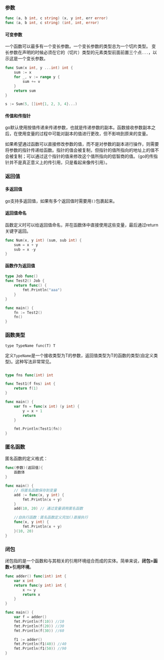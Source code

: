 ### 参数

```go
func (a, b int, c string) (x, y int, err error)
func (a, b int, c string) (int, int, error)

```

#### 可变参数
一个函数可以最多有一个变长参数。一个变长参数的类型总为一个切片类型。 变长参数在声明的时候必须在它的（切片）类型的元素类型前面前置三个点`...`，以示这是一个变长参数。
```go
func Sum(x int, y ...int) int {
	sum := x
	for _, v := range y {
		sum += v
    }
    return sum
}

s := Sum(5, []int{1, 2, 3, 4}...)

```

#### 传值和传指针
go默认使用按值传递来传递参数，也就是传递参数的副本。函数接收参数副本之后，在使用变量的过程中可能对副本的值进行更改，但不影响到原来的变量。

如果希望通过函数可以直接修改参数的值，而不是对参数的副本进行操作，则需要将参数的指针传递给函数。指针的值会被复制，但指针的值所指向的地址上的值不会被复制；可以通过这个指针的值来修改这个值所指向的低智商的值。（go的传指针并不是真正意义上的传引用，只是看起来像传引用）。



### 返回值

#### 多返回值
go支持多返回值，如果有多个返回值时需要用`()`包裹起来。

#### 返回值命名
函数定义时可以给返回值命名，并在函数体中直接使用这些变量，最后通过return关键字返回。

```go
func Num(x, y int) (sum, sub int) {
	sum = x + y 
	sub = x -y
}
```

#### 函数作为返回值
```go
type Job func()
func Test2() Job {
	return func() {
		fmt.Println("aaa")
	}
}

func main() {
	fn := Test2()
	fn()
}
```

### 函数类型
```
type TypeName func(T) T
```
定义`TypeName`是一个接收类型为T的参数，返回值类型为T的函数的类型(自定义类型)。这种写法非常常见。

```go

type fns func(int) int

func Test1(f fns) int {
	return f(1)
}

func main() {
	var fn = func(x int) (y int) {
		y = x + 1
		return
	}

	fmt.Println(Test1(fn))
}
```


### 匿名函数
匿名函数的定义格式：

```go
func(参数)(返回值){
    函数体
}
```

```go
func main() {
	// 将匿名函数保存到变量
	add := func(x, y int) {
		fmt.Println(x + y)
	}
	add(10, 20) // 通过变量调用匿名函数

	//自执行函数：匿名函数定义完加()直接执行
	func(x, y int) {
		fmt.Println(x + y)
	}(10, 20)
}
```

### 闭包

闭包指的是一个函数和与其相关的引用环境组合而成的实体。简单来说，**闭包=函数+引用环境**。

```go
func adder() func(int) int {
	var x int
	return func(y int) int {
		x += y
		return x
	}
}

func main() {
	var f = adder()
	fmt.Println(f(10)) //10
	fmt.Println(f(20)) //30
	fmt.Println(f(30)) //60

	f1 := adder()
	fmt.Println(f1(40)) //40
	fmt.Println(f1(50)) //90
}
```